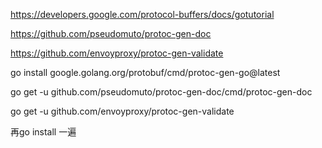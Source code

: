 https://developers.google.com/protocol-buffers/docs/gotutorial

https://github.com/pseudomuto/protoc-gen-doc

https://github.com/envoyproxy/protoc-gen-validate

go install google.golang.org/protobuf/cmd/protoc-gen-go@latest

go get -u github.com/pseudomuto/protoc-gen-doc/cmd/protoc-gen-doc

go get -u github.com/envoyproxy/protoc-gen-validate

再go install 一遍